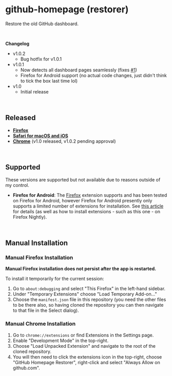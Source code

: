 # github-homepage (restorer)

Restore the old GitHub dashboard.

<br>

**Changelog**

<!--
  Safari's v1.0.2 has a minor alteration to it's code to ensure full functionality remains.
  
  If further updates (i.e., a v1.0.3) is required, I'll reconcile the versions then as the Safari code is
  essentially an additional polyfill that should function fine in all browsers and ensure additional
  robustness.
-->

- v1.0.2
  - Bug hotfix for v1.0.1
- v1.0.1
  - Now detects all dashboard pages seamlessly (fixes [#1](https://github.com/SamJakob/github-homepage/issues/1))
  - Firefox for Android support (no actual code changes, just didn't think to tick the box last time lol)
- v1.0
  - Initial release

<br>

## Released

- [**Firefox**](https://addons.mozilla.org/en-US/firefox/addon/github-homepage-restorer/)
- [**Safari for macOS and iOS**](https://apps.apple.com/app/github-homepage-restorer/id6465572067)
- [**Chrome**](https://chrome.google.com/webstore/detail/cfdlcjikdibojiddgiijfeiaoohbklec/) (v1.0 released, v1.0.2 pending approval)

<br>

<!--

## Pending Approval

The extension has been submitted to the following respective store(s) where it is pending review.  
The below links should start working once it has been approved.

<br>

-->

## Supported

These versions are supported but not available due to reasons outside of my control.

- **Firefox for Android**: The [Firefox](https://addons.mozilla.org/en-US/firefox/addon/github-homepage-restorer/) extension supports and has been tested on Firefox for Android, however Firefox for Android presently only supports a limited number of extensions for installation. See [this article](https://support.mozilla.org/en-US/kb/find-and-install-add-ons-firefox-android) for details (as well as how to install extensions - such as this one - on Firefox Nightly).

<br>

## Manual Installation

### Manual Firefox Installation

**Manual Firefox installation does not persist after the app is restarted.**

To install it temporarily for the current session:

1. Go to `about:debugging` and select "This Firefox" in the left-hand sidebar.
2. Under "Temporary Extensions" choose "Load Temporary Add-on..."
3. Choose the `manifest.json` file in this repository (you need the other files to be there also, so having cloned the repository you can then navigate to that file in the Select dialog).

### Manual Chrome Installation

1. Go to `chrome://extensions` or find Extensions in the Settings page.
2. Enable "Development Mode" in the top-right.
3. Choose "Load Unpacked Extension" and navigate to the root of the cloned repository.
4. You will then need to click the extensions icon in the top-right, choose "GitHub Homepage Restorer", right-click and select "Always Allow on github.com".
